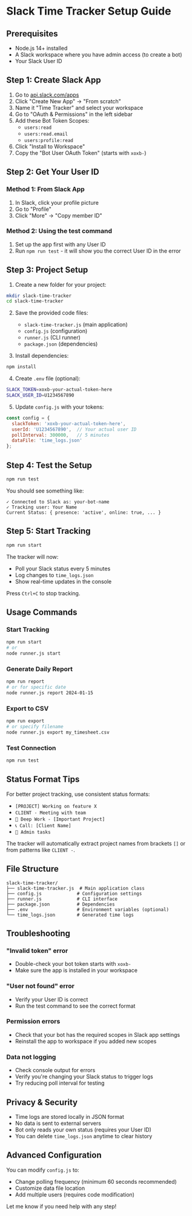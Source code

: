 # Slack Time Tracker Setup Guide

## Prerequisites

- Node.js 14+ installed
- A Slack workspace where you have admin access (to create a bot)
- Your Slack User ID

## Step 1: Create Slack App

1. Go to [api.slack.com/apps](https://api.slack.com/apps)
2. Click "Create New App" → "From scratch"
3. Name it "Time Tracker" and select your workspace
4. Go to "OAuth & Permissions" in the left sidebar
5. Add these Bot Token Scopes:
   - `users:read`
   - `users:read.email`
   - `users:profile:read`
6. Click "Install to Workspace"
7. Copy the "Bot User OAuth Token" (starts with `xoxb-`)

## Step 2: Get Your User ID

### Method 1: From Slack App
1. In Slack, click your profile picture
2. Go to "Profile" 
3. Click "More" → "Copy member ID"

### Method 2: Using the test command
1. Set up the app first with any User ID
2. Run `npm run test` - it will show you the correct User ID in the error

## Step 3: Project Setup

1. Create a new folder for your project:
```bash
mkdir slack-time-tracker
cd slack-time-tracker
```

2. Save the provided code files:
   - `slack-time-tracker.js` (main application)
   - `config.js` (configuration)  
   - `runner.js` (CLI runner)
   - `package.json` (dependencies)

3. Install dependencies:
```bash
npm install
```

4. Create `.env` file (optional):
```bash
SLACK_TOKEN=xoxb-your-actual-token-here
SLACK_USER_ID=U1234567890
```

5. Update `config.js` with your tokens:
```javascript
const config = {
  slackToken: 'xoxb-your-actual-token-here',
  userId: 'U1234567890',  // Your actual user ID
  pollInterval: 300000,   // 5 minutes
  dataFile: 'time_logs.json'
};
```

## Step 4: Test the Setup

```bash
npm run test
```

You should see something like:
```
✓ Connected to Slack as: your-bot-name
✓ Tracking user: Your Name
Current Status: { presence: 'active', online: true, ... }
```

## Step 5: Start Tracking

```bash
npm run start
```

The tracker will now:
- Poll your Slack status every 5 minutes
- Log changes to `time_logs.json`
- Show real-time updates in the console

Press `Ctrl+C` to stop tracking.

## Usage Commands

### Start Tracking
```bash
npm run start
# or
node runner.js start
```

### Generate Daily Report
```bash
npm run report
# or for specific date
node runner.js report 2024-01-15
```

### Export to CSV
```bash
npm run export
# or specify filename
node runner.js export my_timesheet.csv
```

### Test Connection
```bash
npm run test
```

## Status Format Tips

For better project tracking, use consistent status formats:

- `[PROJECT] Working on feature X`
- `CLIENT - Meeting with team`
- `🔴 Deep Work - [Important Project]`
- `📞 Call: [Client Name]`
- `📧 Admin tasks`

The tracker will automatically extract project names from brackets `[]` or from patterns like `CLIENT -`.

## File Structure

```
slack-time-tracker/
├── slack-time-tracker.js  # Main application class
├── config.js             # Configuration settings
├── runner.js             # CLI interface
├── package.json          # Dependencies
├── .env                  # Environment variables (optional)
└── time_logs.json        # Generated time logs
```

## Troubleshooting

### "Invalid token" error
- Double-check your bot token starts with `xoxb-`
- Make sure the app is installed in your workspace

### "User not found" error  
- Verify your User ID is correct
- Run the test command to see the correct format

### Permission errors
- Check that your bot has the required scopes in Slack app settings
- Reinstall the app to workspace if you added new scopes

### Data not logging
- Check console output for errors
- Verify you're changing your Slack status to trigger logs
- Try reducing poll interval for testing

## Privacy & Security

- Time logs are stored locally in JSON format
- No data is sent to external servers
- Bot only reads your own status (requires your User ID)
- You can delete `time_logs.json` anytime to clear history

## Advanced Configuration

You can modify `config.js` to:
- Change polling frequency (minimum 60 seconds recommended)
- Customize data file location
- Add multiple users (requires code modification)

Let me know if you need help with any step!